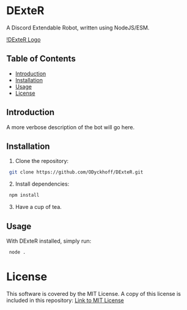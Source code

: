 # DExteR
A Discord Extendable Robot, written using NodeJS/ESM.

[!DExteR Logo](assets/img/core/dexter-logo-transparent.png)

## Table of Contents
- [Introduction](#introduction)
- [Installation](#installation)
- [Usage](#usage)
- [License](#license)

## Introduction
A more verbose description of the bot will go here.

## Installation
1. Clone the repository:
```bash
 git clone https://github.com/ODyckhoff/DExteR.git
```

2. Install dependencies:
```bash
 npm install
 ```

3. Have a cup of tea.

## Usage
With DExteR installed, simply run:
```bash
 node .
```

# License
This software is covered by the MIT License. A copy of this license is included in this repository: [Link to MIT License](LICENSE)
